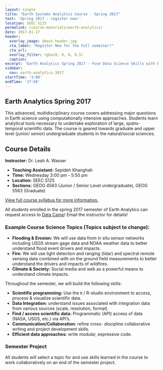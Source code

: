 ```yaml
---
layout: single
title: "Earth Systems Analytics Course - Spring 2017"
text: 'Spring 2017 - register now!'
location: SEEC S125
permalink: /course-materials/earth-analytics/
date: 2017-01-17
header:
  overlay_image: about-header.jpg
  cta_label: "Register Now for the Fall semester!"
  cta_url:
  overlay_filter: rgba(0, 0, 0, 0.5)
  caption:
excerpt: 'Earth Analytics Spring 2017 - Fuse Data Science Skills with Earth System Science Knowledge.'
sidebar:
  nav: earth-analytics-2017
startTime: '3:00'
endTime: '17:50'
---
```


## <i class="fa fa-home" aria-hidden="true"></i> Earth Analytics Spring 2017

This advanced, multidisciplinary course covers addressing major
questions in Earth science using computationally intensive approaches. Students
learn analytical tools necessary to undertake exploration of large, spatio-temporal
scientific data. The course is geared towards graduate and upper level (junior/
senior) undergraduate students in the natural/social sciences.

<div class='notice--success' markdown="1">

## Course Details

**Instructor:** Dr. Leah A. Wasser

* **Teaching Assistant:** Sepideh Khanghah
* **Time:** Wednesday 3:00 pm -  5:50 pm
* **Location:** SEEC S125
* **Sections:** GEOG 4563 (Junior / Senior Level undergraduate), GEOG 5563 (Graduate)

[View full course syllabus for more information.](https://earthlab.github.io/course-materials/earth-analytics/earth-analytics-syllabus/)

</div>

All students enrolled in the spring 2017 semester of Earth Analytics can request
access to <a href="http://www.datacamp.com" target="_blank">Data Camp</a>! Email the instructor for details!

### Example Course Science Topics (Topics subject to change):

* **Flooding & Erosion:** We will use data from in situ sensor networks including
USGS stream gage data and NOAA weather data to better understand flood event drivers
and impacts.
* **Fire:** We will use light detection and ranging (lidar) and spectral remote sensing data combined with on
the ground field measurements to better understand the drivers and impacts of
wildfires.
* **Climate & Society:** Social media and web as a powerful
means to understand climate impacts.

Throughout the semester, we will build the following skills:

* **Scientific programming:** Use the `R` / R-studio environment to
access, process & visualize scientific data.
* **Data Integration:** understand issues associated with
integration data from various sources (scale, resolution, format)
* **Find / access scientific data:** Programmatic (API) access of
data (NASA, USGS, etc.) via API’s.
* **Communication/Collaboration:** refine cross- discipline
collaborative writing and project development skills.
* **Efficient data approaches:** write modular, expressive code.

### Semester Project

All students will select a topic for and use skills learned in the course to work
collaboratively on an end of the semester project.
